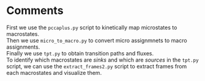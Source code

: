 # Comments

First we use the `pccaplus.py` script to kinetically map microstates to macrostates.
</br >
Then we use `micro_to_macro.py` to convert micro assignmnets to macro assignments. 
</br >
Finally we use `tpt.py` to obtain transition paths and fluxes.
</br >
To identify which macrostates are _sinks_ and which are _sources_ in the `tpt.py`
script, we can use the `extract_frames2.py` script to extract frames from each macrostates and visualize them.

